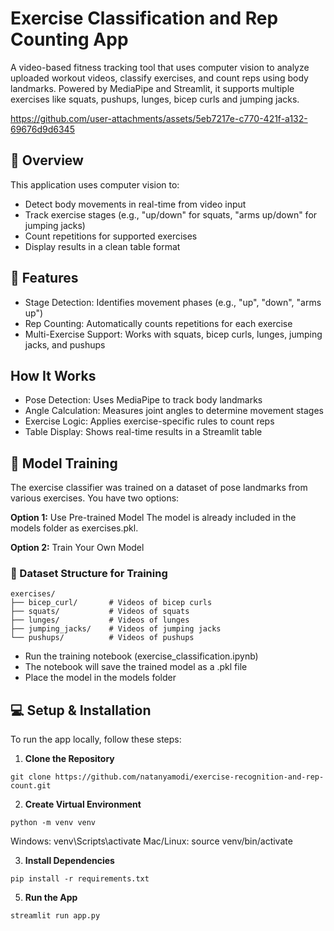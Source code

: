 # Exercise Classification and Rep Counting App
A video-based fitness tracking tool that uses computer vision to analyze uploaded workout videos, classify exercises, and count reps using body landmarks. Powered by MediaPipe and Streamlit, it supports multiple exercises like squats, pushups, lunges, bicep curls and jumping jacks.

https://github.com/user-attachments/assets/5eb7217e-c770-421f-a132-69676d9d6345


## 🌟 Overview
This application uses computer vision to:
- Detect body movements in real-time from video input
- Track exercise stages (e.g., "up/down" for squats, "arms up/down" for jumping jacks)
- Count repetitions for supported exercises
- Display results in a clean table format

## 🚀 Features
- Stage Detection: Identifies movement phases (e.g., "up", "down", "arms up")
- Rep Counting: Automatically counts repetitions for each exercise
- Multi-Exercise Support: Works with squats, bicep curls, lunges, jumping jacks, and pushups

## How It Works
- Pose Detection: Uses MediaPipe to track body landmarks
- Angle Calculation: Measures joint angles to determine movement stages
- Exercise Logic: Applies exercise-specific rules to count reps
- Table Display: Shows real-time results in a Streamlit table

## 🧪 Model Training
The exercise classifier was trained on a dataset of pose landmarks from various exercises. You have two options:

**Option 1:** Use Pre-trained Model
  The model is already included in the models folder as exercises.pkl.

**Option 2:** Train Your Own Model

### 📂 Dataset Structure for Training
```
exercises/
├── bicep_curl/       # Videos of bicep curls
├── squats/           # Videos of squats
├── lunges/           # Videos of lunges
├── jumping_jacks/    # Videos of jumping jacks
└── pushups/          # Videos of pushups
```
- Run the training notebook (exercise_classification.ipynb)
- The notebook will save the trained model as a .pkl file
- Place the model in the models folder

## 💻 Setup & Installation
To run the app locally, follow these steps: 

1. **Clone the Repository**
```
git clone https://github.com/natanyamodi/exercise-recognition-and-rep-count.git 
````

2. **Create Virtual Environment**
```
python -m venv venv
``` 
Windows: venv\Scripts\activate
Mac/Linux: source venv/bin/activate

3. **Install Dependencies**
```
pip install -r requirements.txt
```
  
5. **Run the App**
```
streamlit run app.py
```
